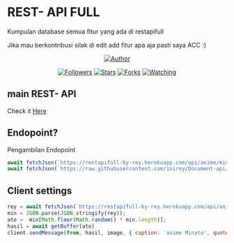 
 
# REST- API FULL 
Kumpulan database semua fitur yang ada di restapifull

Jika mau berkontribusi silak di edit add fitur apa aja pasti saya ACC :)
<p align="center">
</p>
<p align="center">
<a href="https://github.com/zeeoneofc"><img title="Author" src="https://img.shields.io/badge/Author-Rey-orange.svg?style=for-the-badge&logo=github"></a>
</p>
<p align="center">
<a href="https://github.com/inirey/followers"><img title="Followers" src="https://img.shields.io/github/followers/inirey?color=red&style=flat-square"></a>
<a href="https://github.com/inirey/Document-api/stargazers/"><img title="Stars" src="https://img.shields.io/github/stars/inirey/Document-api?color=blue&style=flat-square"></a>
<a href="https://github.com/inirey/Document-api/network/members"><img title="Forks" src="https://img.shields.io/github/forks/inirey/Document-api?color=red&style=flat-square"></a>
<a href="https://github.com/inirey/Document-api/watchers"><img title="Watching" src="https://img.shields.io/github/watchers/inirey/Document-api?label=Watchers&color=blue&style=flat-square"></a>
</p>

## main REST- API
Check it [Here](https://restapifull-by-rey.herokuapp.com/api)


## Endopoint?
Pengambilan Endopoint
```js
await fetchJson(`https://restapifull-by-rey.herokuapp.com/api/anime/minato?apikey=administrator`, {method: 'get'})
await fetchJson(`https://raw.githubusercontent.com/inirey/Document-api/main/minato.json`)
```
## Client settings

```js
rey = await fetchJson(`https://restapifull-by-rey.herokuapp.com/api/anime/minato?&Apikey=administrator`, {method: 'get'})
min = JSON.parse(JSON.stringify(rey));
ato =  min[Math.floor(Math.random() * min.length)];
hasil = await getBuffer(ato)
client.sendMessage(from, hasil, image, { caption: 'anime Minato', quoted: mek })
```
</p>
